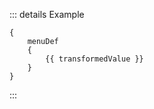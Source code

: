 <script setup>
import { computed } from 'vue';

const props = defineProps({
    value: {
        type: String,
        required: true
    }
});

const transformedValue = computed(() => (props.value || '').replaceAll("'", '"'));
</script>

::: details Example

<slot>

```txt-vue
{
    menuDef
    {
        {{ transformedValue }}
    }
}
```

</slot>

:::
